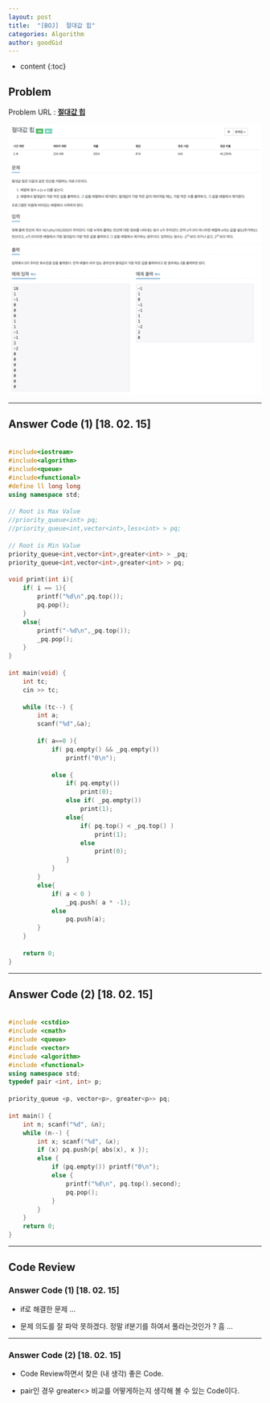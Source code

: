 ```yaml
---
layout: post
title:  "[BOJ]  절대값 힙"
categories: Algorithm
author: goodGid
---
```

* content
{:toc}


## Problem 
Problem URL : **[절대값 힙](https://www.acmicpc.net/problem/11286)**


![](/assets/img/algorithm/11286_1.png)
![](/assets/img/algorithm/11286_2.png)



---
 
## Answer Code (1) [18. 02. 15]
``` cpp

#include<iostream>
#include<algorithm>
#include<queue>
#include<functional>
#define ll long long
using namespace std;

// Root is Max Value
//priority_queue<int> pq;
//priority_queue<int,vector<int>,less<int> > pq;

// Root is Min Value
priority_queue<int,vector<int>,greater<int> > _pq;
priority_queue<int,vector<int>,greater<int> > pq;

void print(int i){
    if( i == 1){
        printf("%d\n",pq.top());
        pq.pop();
    }
    else{
        printf("-%d\n",_pq.top());
        _pq.pop();
    }
}

int main(void) {
    int tc;
    cin >> tc;
    
    while (tc--) {
        int a;
        scanf("%d",&a);
        
        if( a==0 ){
            if( pq.empty() && _pq.empty())
                printf("0\n");
            
            else {
                if( pq.empty())
                    print(0);
                else if( _pq.empty())
                    print(1);
                else{
                    if( pq.top() < _pq.top() )
                        print(1);
                    else
                        print(0);
                }
            }
        }
        else{
            if( a < 0 )
                _pq.push( a * -1);
            else
                pq.push(a);
        }
    }
    
    return 0;
}


```

---

## Answer Code (2) [18. 02. 15]
``` cpp

#include <cstdio>
#include <cmath>
#include <queue>
#include <vector>
#include <algorithm>
#include <functional>
using namespace std;
typedef pair <int, int> p;

priority_queue <p, vector<p>, greater<p>> pq;

int main() {
    int n; scanf("%d", &n);
    while (n--) {
        int x; scanf("%d", &x);
        if (x) pq.push(p{ abs(x), x });
        else {
            if (pq.empty()) printf("0\n");
            else {
                printf("%d\n", pq.top().second);
                pq.pop();
            }
        }
    }
    return 0;
}

```



---

## Code Review

### Answer Code (1) [18. 02. 15]

* if로 해결한 문제 ...

* 문제 의도를 잘 파악 못하겠다. 정말 if분기를 하여서 풀라는것인가 ? 흠 ...

---

### Answer Code (2) [18. 02. 15]

* Code Review하면서 찾은 (내 생각) 좋은 Code.

* pair인 경우 greater<> 비교를 어떻게하는지 생각해 볼 수 있는 Code이다.

